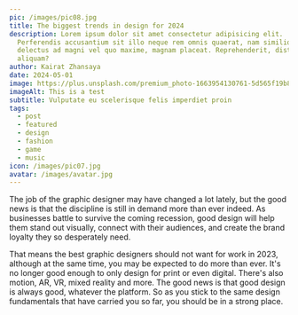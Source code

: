 ```yaml
---
pic: /images/pic08.jpg
title: The biggest trends in design for 2024
description: Lorem ipsum dolor sit amet consectetur adipisicing elit.
  Perferendis accusantium sit illo neque rem omnis quaerat, nam similique vitae
  delectus ad magni vel quo maxime, magnam placeat. Reprehenderit, distinctio
  aliquam?
author: Kairat Zhansaya
date: 2024-05-01
image: https://plus.unsplash.com/premium_photo-1663954130761-5d565f19b894?q=80&w=1996&auto=format&fit=crop&ixlib=rb-4.0.3&ixid=M3wxMjA3fDB8MHxwaG90by1wYWdlfHx8fGVufDB8fHx8fA%3D%3D
imageAlt: This is a test
subtitle: Vulputate eu scelerisque felis imperdiet proin
tags:
  - post
  - featured
  - design
  - fashion
  - game
  - music
icon: /images/pic07.jpg
avatar: /images/avatar.jpg
---
```

The job of the graphic designer may have changed a lot lately, but the good news is that the discipline is still in demand more than ever indeed. As businesses battle to survive the coming recession, good design will help them stand out visually, connect with their audiences, and create the brand loyalty they so desperately need.



That means the best graphic designers should not want for work in 2023, although at the same time, you may be expected to do more than ever. It's no longer good enough to only design for print or even digital. There's also motion, AR, VR, mixed reality and more. The good news is that good design is always good, whatever the platform. So as you stick to the same design fundamentals that have carried you so far, you should be in a strong place.
